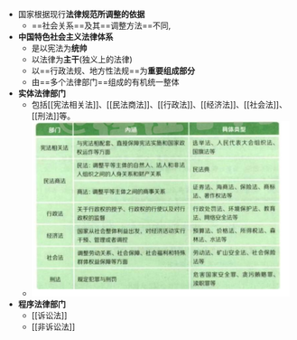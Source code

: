 - 国家根据现行**法律规范所调整的依据**
	- ==社会关系==及其==调整方法==不同,
- **中国特色社会主义法律体系**
	- 是以宪法为**统帅**
	- 以法律为**主干**(独义上的法律)
	- 以==行政法规、地方性法规==为**重要组成部分**
	- 由==多个法律部门==组成的有机统一整体
- **实体法律部门**
	- 包括[[宪法相关法]]、[[民法商法]]、[[行政法]]、[[经济法]]、[[社会法]]、[[刑法]]等。
	- ![](attachments/Pasted%20image%2020221125210823.png)
- **程序法律部门**
	- [[诉讼法]]
	- [[非诉讼法]]